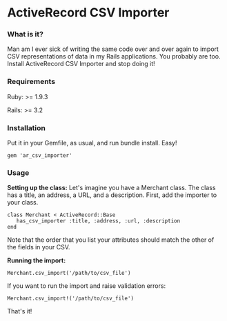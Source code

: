 # ActiveRecord CSV Importer

### What is it?
Man am I ever sick of writing the same code over and over again to import CSV representations of data in my Rails applications.  You probably are too.  Install ActiveRecord CSV Importer and stop doing it!

### Requirements
Ruby: >= 1.9.3

Rails: >= 3.2

### Installation

Put it in your Gemfile, as usual, and run bundle install.  Easy!

    gem 'ar_csv_importer'

### Usage


**Setting up the class:**
Let's imagine you have a Merchant class.  The class has a title, an address, a URL, and a description.  First, add the importer to your class.

    class Merchant < ActiveRecord::Base
       has_csv_importer :title, :address, :url, :description
    end

Note that the order that you list your attributes should match the other of the fields in your CSV.

**Running the import:**

    Merchant.csv_import('/path/to/csv_file')

If you want to run the import and raise validation errors:

    Merchant.csv_import!('/path/to/csv_file')

That's it!